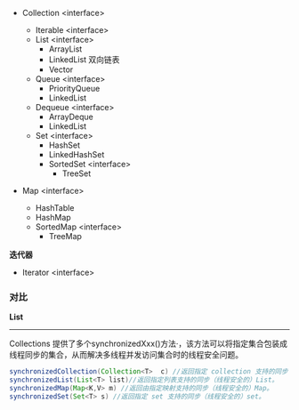 

* Collection \<interface\>
    * Iterable \<interface\>
    * List \<interface\>
        * ArrayList
        * LinkedList  双向链表
        * Vector
    * Queue \<interface\>
        * PriorityQueue
        * LinkedList
    * Dequeue \<interface\>
        * ArrayDeque
        * LinkedList
    * Set \<interface\>
        * HashSet
        * LinkedHashSet
        * SortedSet \<interface\>
            * TreeSet

* Map \<interface\>
    * HashTable
    * HashMap
    * SortedMap \<interface\>
        * TreeMap

**迭代器**

* Iterator \<interface\>


### **对比**

**List**

---

Collections 提供了多个synchronizedXxx()方法·，该方法可以将指定集合包装成线程同步的集合，从而解决多线程并发访问集合时的线程安全问题。

```java
synchronizedCollection(Collection<T>  c) //返回指定 collection 支持的同步（线程安全的）collection。
synchronizedList(List<T> list)//返回指定列表支持的同步（线程安全的）List。
synchronizedMap(Map<K,V> m) //返回由指定映射支持的同步（线程安全的）Map。
synchronizedSet(Set<T> s) //返回指定 set 支持的同步（线程安全的）set。
```
